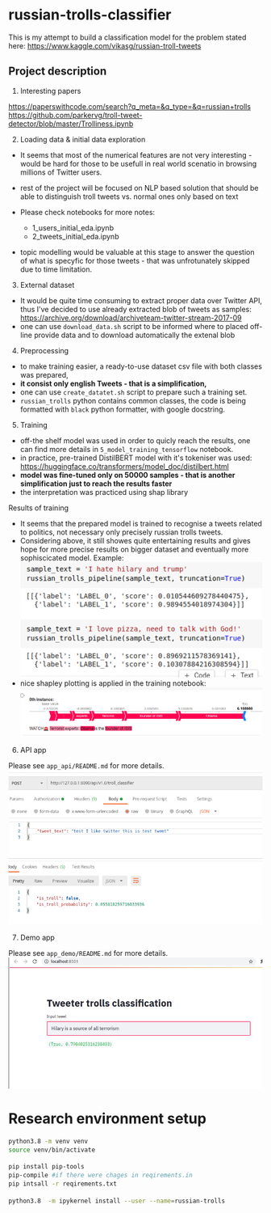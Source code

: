 # russian-trolls-classifier
This is my attempt to build a classification model for the problem stated here:
https://www.kaggle.com/vikasg/russian-troll-tweets


## Project description

1. Interesting papers

https://paperswithcode.com/search?q_meta=&q_type=&q=russian+trolls
https://github.com/parkervg/troll-tweet-detector/blob/master/Trolliness.ipynb

2. Loading data & initial data exploration

- It seems that most of the numerical features are not very interesting - would be hard for those to be usefull in real world scenatio
in browsing millions of Twitter users.
- rest of the project will be focused on NLP based solution that should 
  be able to distinguish troll tweets vs. normal ones only based on text
- Please check notebooks for more notes:
  - 1_users_initial_eda.ipynb  
  - 2_tweets_initial_eda.ipynb 
  
- topic modelling would be valuable at this stage to answer the question of what
is specyfic for those tweets - that was unfrotunately skipped due to time limitation.

3. External dataset
- It would be quite time consuming to extract proper data over Twitter API,
thus I've decided to use already extracted blob of tweets as samples:
  https://archive.org/download/archiveteam-twitter-stream-2017-09
-   one can use `download_data.sh` script to be informed where to placed off-line
    provide data and to download automatically the extenal blob

4. Preprocessing
- to make training easier, a ready-to-use dataset csv file with both classes 
  was prepared,
- **it consist only english Tweets - that is a simplification,**
- one can use `create_datatet.sh` script to prepare such a training set.
- `russian_trolls` python contains common classes, the code is being formatted with
`black` python formatter, with google docstring. 

5. Training 
- off-the shelf model was used in order to quicly reach the results, one can find 
  more details in `5_model_training_tensorflow` notebook.
- in practice, pre-trained DistilBERT model with it's tokeniser was used: https://huggingface.co/transformers/model_doc/distilbert.html
- **model was fine-tuned only on 50000 samples - that is another simplification
just to reach the results faster**
- the interpretation was practiced using shap library

Results of training 
- It seems that the prepared model  is trained to recognise a tweets related 
  to politics, not necessary only precisely russian trolls tweets.
- Considering above, it still showes quite entertaining results and gives hope for 
  more precise results on bigger dataset and eventually more sophiscicated model.
  Example:
  ![alt text](img/img_3.png "demo")
- nice shapley plotting is applied in the training notebook:
  ![alt text](img/img_2.png "demo")


6. API app

Please see `app_api/README.md` for more details.
![alt text](img/img_1.png "demo")

7. Demo app

Please see `app_demo/README.md` for more details.
![alt text](img/img.png "demo")


# Research environment setup

```bash
python3.8 -m venv venv
source venv/bin/activate

pip install pip-tools
pip-compile #if there were chages in reqirements.in
pip intsall -r reqirements.txt

python3.8  -m ipykernel install --user --name=russian-trolls

```



